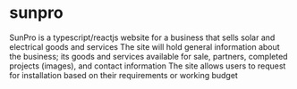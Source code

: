 # sunpro
SunPro is a typescript/reactjs website for a business that sells solar and electrical goods and services
The site will hold general information about the business; its goods and services available for sale, partners, completed projects (images), and contact information
The site allows users to request for installation based on their requirements or working budget
